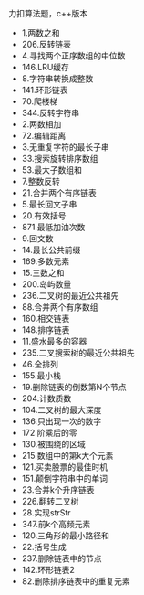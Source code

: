 力扣算法题，c++版本
- 1.两数之和
- 206.反转链表
- 4.寻找两个正序数组的中位数
- 146.LRU缓存
- 8.字符串转换成整数
- 141.环形链表
- 70.爬楼梯
- 344.反转字符串
- 2.两数相加
- 72.编辑距离
- 3.无重复字符的最长子串
- 33.搜索旋转排序数组
- 53.最大子数组和
- 7.整数反转
- 21.合并两个有序链表
- 5.最长回文子串
- 20.有效括号
- 871.最低加油次数
- 9.回文数
- 14.最长公共前缀
- 169.多数元素
- 15.三数之和
- 200.岛屿数量
- 236.二叉树的最近公共祖先
- 88.合并两个有序数组
- 160.相交链表
- 148.排序链表
- 11.盛水最多的容器
- 235.二叉搜索树的最近公共祖先
- 46.全排列
- 155.最小栈
- 19.删除链表的倒数第N个节点
- 204.计数质数
- 104.二叉树的最大深度
- 136.只出现一次的数字
- 172.阶乘后的零
- 130.被围绕的区域
- 215.数组中的第k大个元素
- 121.买卖股票的最佳时机
- 151.颠倒字符串中的单词
- 23.合并k个升序链表
- 226.翻转二叉树
- 28.实现strStr
- 347.前k个高频元素
- 120.三角形的最小路径和
- 22.括号生成
- 237.删除链表中的节点
- 142.环形链表2
- 82.删除排序链表中的重复元素